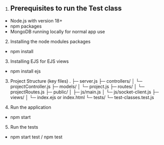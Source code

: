 1. ## Prerequisites to run the Test class
* Node.js with version 18+
* npm packages
* MongoDB running locally for normal app use

2. Installing the node modules packages
* npm install

3. Installing EJS for EJS views
* npm install ejs

3) Project Structure (key files)
.
├─ server.js
├─ controllers/
│  └─ projectController.js
├─ models/
│  └─ project.js
├─ routes/
│  └─ projectRoutes.js
├─ public/
│  ├─ js/main.js
│  └─ js/socket-client.js
├─ views/
│  └─ index.ejs or index.html
└─ tests/
   └─ test-classes.test.js

4. Run the application
* npm start

5. Run the tests
* npm start test / npm test